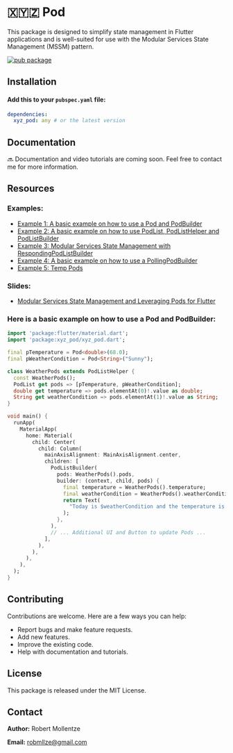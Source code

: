 # 🇽🇾🇿 Pod

This package is designed to simplify state management in Flutter applications and is well-suited for use with the Modular Services State Management (MSSM) pattern.

[![pub package](https://img.shields.io/pub/v/xyz_pod.svg)](https://pub.dev/packages/xyz_pod)

## Installation

#### Add this to your `pubspec.yaml` file:

```yaml
dependencies:
  xyz_pod: any # or the latest version
```

## Documentation

🔜 Documentation and video tutorials are coming soon. Feel free to contact me for more information.

## Resources

### Examples:

- [Example 1: A basic example on how to use a Pod and PodBuilder](https://github.com/robmllze/xyz_pod/blob/main/more_examples/example_pod_builder/lib/main.dart)
- [Example 2: A basic example on how to use PodList, PodListHelper and PodListBuilder](https://github.com/robmllze/xyz_pod/blob/main/more_examples/example_pod_list_builder/lib/main.dart)
- [Example 3: Modular Services State Management with RespondingPodListBuilder](https://github.com/robmllze/xyz_pod/blob/main/more_examples/example_responding_pod_list_builder/lib/main.dart)
- [Example 4: A basic example on how to use a PollingPodBuilder](https://github.com/robmllze/xyz_pod/blob/main/more_examples/example_polling_pod_builder/lib/main.dart)
- [Example 5: Temp Pods](https://github.com/robmllze/xyz_pod/blob/main/more_examples/example_temp_pods/lib/main.dart)

### Slides:

- [Modular Services State Management and Leveraging Pods for Flutter](https://docs.google.com/presentation/d/11lI1OmV06dB7GMnVSKnna-Yu5s2A1OgMLRbnFEI2m8w/edit?usp=sharing)

### Here is a basic example on how to use a Pod and PodBuilder:

```dart
import 'package:flutter/material.dart';
import 'package:xyz_pod/xyz_pod.dart';

final pTemperature = Pod<double>(68.0);
final pWeatherCondition = Pod<String>("Sunny");

class WeatherPods extends PodListHelper {
  const WeatherPods();
  PodList get pods => [pTemperature, pWeatherCondition];
  double get temperature => pods.elementAt(0)!.value as double;
  String get weatherCondition => pods.elementAt(1)!.value as String;
}

void main() {
  runApp(
    MaterialApp(
      home: Material(
        child: Center(
          child: Column(
            mainAxisAlignment: MainAxisAlignment.center,
            children: [
              PodListBuilder(
                pods: WeatherPods().pods,
                builder: (context, child, pods) {
                  final temperature = WeatherPods().temperature;
                  final weatherCondition = WeatherPods().weatherCondition;
                  return Text(
                    "Today is $weatherCondition and the temperature is $temperature°F.",
                  );
                },
              ),
              // ... Additional UI and Button to update Pods ...
            ],
          ),
        ),
      ),
    ),
  );
}
```

## Contributing

Contributions are welcome. Here are a few ways you can help:

- Report bugs and make feature requests.
- Add new features.
- Improve the existing code.
- Help with documentation and tutorials.

## License

This package is released under the MIT License.

## Contact

**Author:** Robert Mollentze

**Email:** robmllze@gmail.com